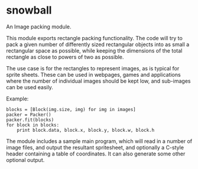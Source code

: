 snowball
========

An Image packing module.

This module exports rectangle packing functionality. The code will try to 
pack a given number of differently sized rectangular objects into as small
a rectangular space as possible, while keeping the dimensions of the 
total rectangle as close to powers of two as possible.

The use case is for the rectangles to represent images, as is typical for
sprite sheets. These can be used in webpages, games and applications where the
number of individual images should be kept low, and sub-images can be used
easily.

Example:

	blocks = [Block(img.size, img) for img in images]
	packer = Packer()
	packer.fit(blocks)
	for block in blocks:
		print block.data, block.x, block.y, block.w, block.h
	
The module includes a sample main program, which will read in a number of image
files, and output the resultant spritesheet, and optionally a C-style header
containing a table of coordinates. It can also generate some other optional
output.

